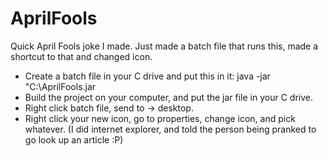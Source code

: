 AprilFools
==========

Quick April Fools joke I made. Just made a batch file that runs this, made a shortcut to that and changed icon.

* Create a batch file in your C drive and put this in it: java -jar "C:\AprilFools.jar
* Build the project on your computer, and put the jar file in your C drive.
* Right click batch file, send to -> desktop.
* Right click your new icon, go to properties, change icon, and pick whatever. (I did internet explorer, and told the person being pranked to go look up an article :P)
